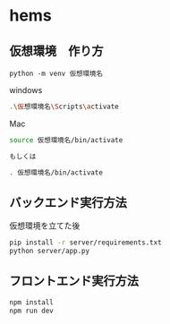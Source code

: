 # hems

## 仮想環境　作り方
```
python -m venv 仮想環境名
```

windows
```sh
.\仮想環境名\Scripts\activate
```

Mac
```sh
source 仮想環境名/bin/activate

もしくは

. 仮想環境名/bin/activate
```

## バックエンド実行方法
仮想環境を立てた後
```sh
pip install -r server/requirements.txt
python server/app.py
```
## フロントエンド実行方法
```sh
npm install
npm run dev
```
